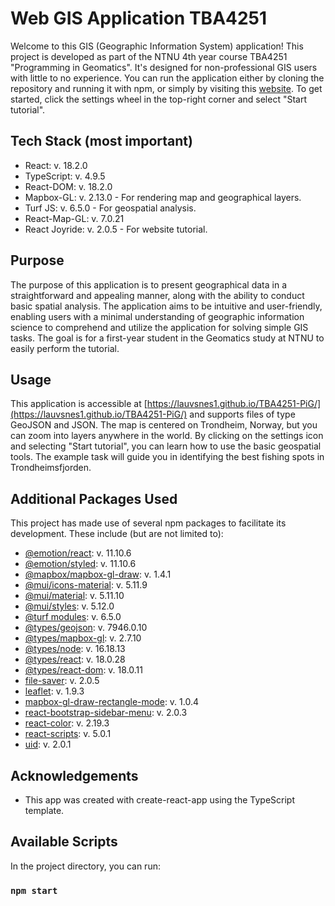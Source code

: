 # Web GIS Application TBA4251

Welcome to this GIS (Geographic Information System) application! This project is developed as part of the NTNU 4th year course TBA4251 "Programming in Geomatics". It's designed for non-professional GIS users with little to no experience. You can run the application either by cloning the repository and running it with npm, or simply by visiting this [website](https://lauvsnes1.github.io/TBA4251-PiG/). To get started, click the settings wheel in the top-right corner and select "Start tutorial".

## Tech Stack (most important)
* React: v. 18.2.0
* TypeScript: v. 4.9.5
* React-DOM: v. 18.2.0
* Mapbox-GL: v. 2.13.0 - For rendering map and geographical layers.
* Turf JS: v. 6.5.0 - For geospatial analysis.
* React-Map-GL: v. 7.0.21
* React Joyride: v. 2.0.5 - For website tutorial.

## Purpose
The purpose of this application is to present geographical data in a straightforward and appealing manner, along with the ability to conduct basic spatial analysis. The application aims to be intuitive and user-friendly, enabling users with a minimal understanding of geographic information science to comprehend and utilize the application for solving simple GIS tasks. The goal is for a first-year student in the Geomatics study at NTNU to easily perform the tutorial. 

## Usage
This application is accessible at [https://lauvsnes1.github.io/TBA4251-PiG/](https://lauvsnes1.github.io/TBA4251-PiG/) and supports files of type GeoJSON and JSON. The map is centered on Trondheim, Norway, but you can zoom into layers anywhere in the world. By clicking on the settings icon and selecting "Start tutorial", you can learn how to use the basic geospatial tools. The example task will guide you in identifying the best fishing spots in Trondheimsfjorden. 
## Additional Packages Used
This project has made use of several npm packages to facilitate its development. These include (but are not limited to):

* [@emotion/react](https://www.npmjs.com/package/@emotion/react): v. 11.10.6
* [@emotion/styled](https://www.npmjs.com/package/@emotion/styled): v. 11.10.6
* [@mapbox/mapbox-gl-draw](https://www.npmjs.com/package/@mapbox/mapbox-gl-draw): v. 1.4.1
* [@mui/icons-material](https://www.npmjs.com/package/@mui/icons-material): v. 5.11.9
* [@mui/material](https://www.npmjs.com/package/@mui/material): v. 5.11.10
* [@mui/styles](https://www.npmjs.com/package/@mui/styles): v. 5.12.0
* [@turf modules](https://www.npmjs.com/package/@turf/turf): v. 6.5.0
* [@types/geojson](https://www.npmjs.com/package/@types/geojson): v. 7946.0.10
* [@types/mapbox-gl](https://www.npmjs.com/package/@types/mapbox-gl): v. 2.7.10
* [@types/node](https://www.npmjs.com/package/@types/node): v. 16.18.13
* [@types/react](https://www.npmjs.com/package/@types/react): v. 18.0.28
* [@types/react-dom](https://www.npmjs.com/package/@types/react-dom): v. 18.0.11
* [file-saver](https://www.npmjs.com/package/file-saver): v. 2.0.5
* [leaflet](https://www.npmjs.com/package/leaflet): v. 1.9.3
* [mapbox-gl-draw-rectangle-mode](https://www.npmjs.com/package/mapbox-gl-draw-rectangle-mode): v. 1.0.4
* [react-bootstrap-sidebar-menu](https://www.npmjs.com/package/react-bootstrap-sidebar-menu): v. 2.0.3
* [react-color](https://www.npmjs.com/package/react-color): v. 2.19.3
* [react-scripts](https://www.npmjs.com/package/react-scripts): v. 5.0.1
* [uid](https://www.npmjs.com/package/uid): v. 2.0.1


## Acknowledgements
* This app was created with create-react-app using the TypeScript template.



## Available Scripts

In the project directory, you can run:

### `npm start`


